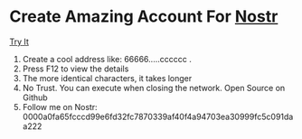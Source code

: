 # Create Amazing Account For [Nostr](https://astral.ninja)

[Try It](https://shanelau.github.io/nostr-get-luck-account/)

1. Create a cool address like: 66666.....cccccc .
2. Press F12 to view the details
3. The more identical characters, it takes longer
4. No Trust. You can execute when closing the network. Open Source on Github
5. Follow me on Nostr: 0000a0fa65fcccd99e6fd32fc7870339af40f4a94703ea30999fc5c091daa222